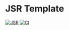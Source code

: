 # JSR Template

[![JSR][JSR badge]][JSR]
[![CI][CI badge]][CI]

[JSR]: https://jsr.io/@maks11060/tmp
[JSR badge]: https://jsr.io/badges/@maks11060/tmp
[CI]: https://github.com/maks11060/jsr-template/actions/workflows/ci.yml
[CI badge]: https://github.com/maks11060/jsr-template/actions/workflows/ci.yml/badge.svg
